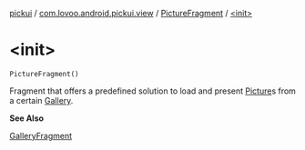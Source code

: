 [pickui](../../index.md) / [com.lovoo.android.pickui.view](../index.md) / [PictureFragment](index.md) / [&lt;init&gt;](./-init-.md)

# &lt;init&gt;

`PictureFragment()`

Fragment that offers a predefined solution to load and present [Picture](#)s from a certain [Gallery](#).

**See Also**

[GalleryFragment](../-gallery-fragment/index.md)

